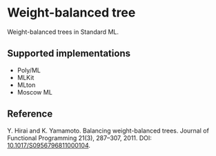 # Weight-balanced tree

Weight-balanced trees in Standard ML.

## Supported implementations

- Poly/ML
- MLKit
- MLton
- Moscow ML

## Reference

Y. Hirai and K. Yamamoto.
Balancing weight-balanced trees.
Journal of Functional Programming 21(3), 287–307, 2011.
DOI: [10.1017/S0956796811000104](https://doi.org/10.1017/S0956796811000104).
